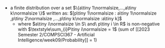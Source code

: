 - a finite distribution over a set $\{a\tiny 1\normalsize,...,a\tiny k\normalsize \}$ written as:
	$[p\tiny 1\normalsize : a\tiny 1\normalsize ,p\tiny 2\normalsize ,...,p\tiny k\normalsize :a\tiny k]$
	- where $a\tiny i\normalsize \in S\ and\ p\tiny i \in R$ is non-negative with $\textstyle\sum_{i}P\tiny i\normalsize = 1$ (sum of [[2023 Semester 2/COMPSCI367 - Artificial Intelligence/week09/Probability]] = 1)
